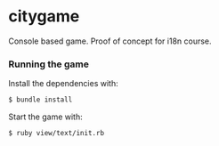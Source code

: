 # citygame

Console based game. Proof of concept for i18n course.

### Running the game

Install the dependencies with:

```sh
$ bundle install
```

Start the game with:

```sh
$ ruby view/text/init.rb
```
